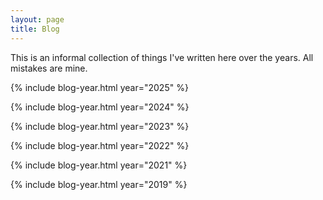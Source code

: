 ```yaml
---
layout: page
title: Blog
---
```


This is an informal collection of things I've written here over the years. All mistakes are mine.


{% include blog-year.html year="2025" %}

{% include blog-year.html year="2024" %}

{% include blog-year.html year="2023" %}

{% include blog-year.html year="2022" %}

{% include blog-year.html year="2021" %}

{% include blog-year.html year="2019" %}

